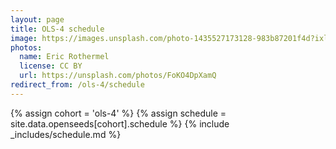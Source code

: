 ```yaml
---
layout: page
title: OLS-4 schedule
image: https://images.unsplash.com/photo-1435527173128-983b87201f4d?ixlib=rb-1.2.1&ixid=eyJhcHBfaWQiOjEyMDd9&auto=format&fit=crop&w=1047&q=80
photos:
  name: Eric Rothermel
  license: CC BY
  url: https://unsplash.com/photos/FoKO4DpXamQ
redirect_from: /ols-4/schedule
---
```


{% assign cohort = 'ols-4' %}
{% assign schedule = site.data.openseeds[cohort].schedule %}
{% include _includes/schedule.md %}
